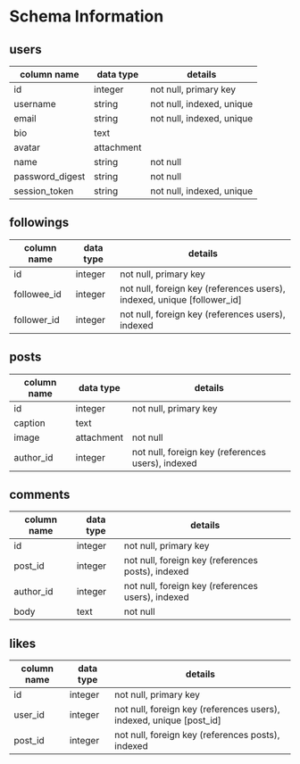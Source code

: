 # Schema Information

## users
column name     | data type | details
----------------|-----------|-----------------------
id              | integer   | not null, primary key
username        | string    | not null, indexed, unique
email           | string    | not null, indexed, unique
bio             | text      |
avatar          | attachment|
name            | string    | not null
password_digest | string    | not null
session_token   | string    | not null, indexed, unique

## followings

column name     | data type | details
----------------|-----------|-----------------------
id              | integer   | not null, primary key
followee_id     | integer   | not null, foreign key (references users), indexed, unique [follower_id]
follower_id     | integer   | not null, foreign key (references users), indexed

## posts
column name | data type | details
------------|-----------|-----------------------
id          | integer   | not null, primary key
caption     | text      |
image       | attachment| not null
author_id   | integer   | not null, foreign key (references users), indexed

## comments
column name | data type | details
------------|-----------|-----------------------
id          | integer   | not null, primary key
post_id     | integer   | not null, foreign key (references posts), indexed
author_id   | integer   | not null, foreign key (references users), indexed
body        | text      | not null

## likes
column name | data type | details
------------|-----------|-----------------------
id          | integer   | not null, primary key
user_id     | integer   | not null, foreign key (references users), indexed, unique [post_id]
post_id     | integer   | not null, foreign key (references posts), indexed
